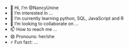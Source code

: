 - 👋 Hi, I’m @NancyUnine
- 👀 I’m interested in ...
- 🌱 I’m currently learning python, SQL, JavaScript and R
- 💞️ I’m looking to collaborate on ...
- 📫 How to reach me ...
- 😄 Pronouns: her/she
- ⚡ Fun fact: ...

<!---
NancyUnine/NancyUnine is a ✨ special ✨ repository because its `README.md` (this file) appears on your GitHub profile.
You can click the Preview link to take a look at your changes.
--->
